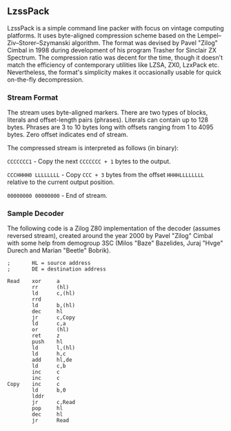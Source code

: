 ## LzssPack

LzssPack is a simple command line packer with focus on vintage computing platforms. It uses byte-aligned compression scheme based on the Lempel–Ziv–Storer–Szymanski algorithm. The format was devised by Pavel "Zilog" Cimbal in 1998 during development of his program Trasher for Sinclair ZX Spectrum. The compression ratio was decent for the time, though it doesn't match the efficiency of contemporary utilities like LZSA, ZX0, LzxPack etc. Nevertheless, the format's simplicity makes it occasionally usable for quick on-the-fly decompression.

### Stream Format

The stream uses byte-aligned markers. There are two types of blocks, literals and offset-length pairs (phrases). Literals can contain up to 128 bytes. Phrases are 3 to 10 bytes long with offsets ranging from 1 to 4095 bytes. Zero offset indicates end of stream.

The compressed stream is interpreted as follows (in binary):

`CCCCCCC1` - Copy the next `CCCCCCC + 1` bytes to the output.

`CCCHHHH0 LLLLLLLL` - Copy `CCC + 3` bytes from the offset `HHHHLLLLLLLL` relative to the current output position.

`00000000 00000000` - End of stream.

### Sample Decoder

The following code is a Zilog Z80 implementation of the decoder (assumes reversed stream), created around the year 2000 by Pavel "Zilog" Cimbal with some help from demogroup 3SC (Milos "Baze" Bazelides, Juraj "Hvge" Durech and Marian "Beetle" Bobrik).

```
;       HL = source address
;       DE = destination address

Read    xor     a
        rr      (hl)
        ld      c,(hl)
        rrd
        ld      b,(hl)
        dec     hl
        jr      c,Copy
        ld      c,a
        or      (hl)
        ret     z
        push    hl
        ld      l,(hl)
        ld      h,c
        add     hl,de
        ld      c,b
        inc     c
        inc     c
Copy    inc     c
        ld      b,0
        lddr
        jr      c,Read
        pop     hl
        dec     hl
        jr      Read
```
